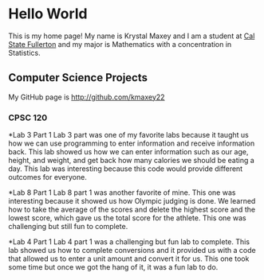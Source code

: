 # Hello World
This is my home page! My name is Krystal Maxey and I am a student at [Cal State Fullerton](http://www.fullerton.edu/) and my major is Mathematics with a concentration in Statistics.
## Computer Science Projects
My GitHub page is http://github.com/kmaxey22
### CPSC 120
*Lab 3 Part 1
Lab 3 part was one of my favorite labs because it taught us how we can use programming to enter information and receive information back. This lab showed us how we can enter information such as our age, height, and weight, and get back how many calories we should be eating a day. This lab was interesting because this code would provide different outcomes for everyone.

*Lab 8 Part 1
Lab 8 part 1 was another favorite of mine. This one was interesting because it showed us how Olympic judging is done. We learned how to take the average of the scores and delete the highest score and the lowest score, which gave us the total score for the athlete. This one was challenging but still fun to complete.

*Lab 4 Part 1
Lab 4 part 1 was a challenging but fun lab to complete. This lab showed us how to complete conversions and it provided us with a code that allowed us to enter a unit amount and convert it for us. This one took some time but once we got the hang of it, it was a fun lab to do.
